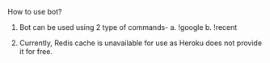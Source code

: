 How to use bot?

1. Bot can be used using 2 type of commands-
    a. !google <keywords>
    b. !recent <keyword>
    
2. Currently, Redis cache is unavailable for use as Heroku does not provide it for free.